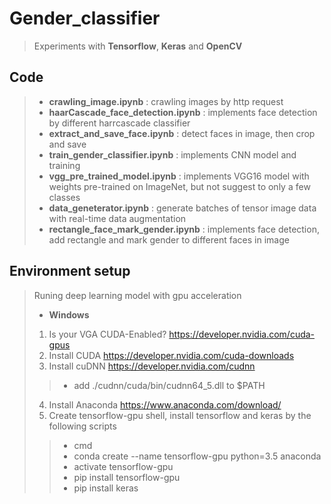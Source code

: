 # Gender_classifier
> Experiments with **Tensorflow**, **Keras** and **OpenCV**
## Code
>* **crawling_image.ipynb** : crawling images by http request
>* **haarCascade_face_detection.ipynb** : implements face detection by different harrcascade classifier
>* **extract_and_save_face.ipynb** : detect faces in image, then crop and save
>* **train_gender_classifier.ipynb** : implements CNN model and training
>* **vgg_pre_trained_model.ipynb** : implements VGG16 model with weights pre-trained on ImageNet, but not suggest to only a few classes
>* **data_geneterator.ipynb** : generate batches of tensor image data with real-time data augmentation
>* **rectangle_face_mark_gender.ipynb** : implements face detection, add rectangle and mark gender to different faces in image
## Environment setup
> Runing deep learning model with gpu acceleration
>* **Windows**
>1. Is your VGA CUDA-Enabled? https://developer.nvidia.com/cuda-gpus
>2. Install CUDA https://developer.nvidia.com/cuda-downloads
>3. Install cuDNN https://developer.nvidia.com/cudnn <br />
>>* add ./cudnn/cuda/bin/cudnn64_5.dll to $PATH
>4. Install Anaconda https://www.anaconda.com/download/
>5. Create tensorflow-gpu shell, install tensorflow and keras by the following scripts<br />
>>* cmd <br />
>>* conda create --name tensorflow-gpu python=3.5 anaconda <br />
>>* activate tensorflow-gpu <br />
>>* pip install tensorflow-gpu <br />
>>* pip install keras <br />


